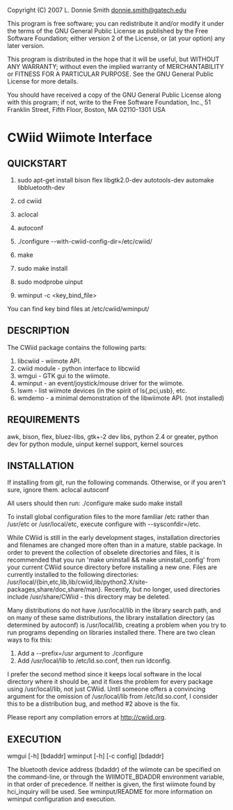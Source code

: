 Copyright (C) 2007 L. Donnie Smith <donnie.smith@gatech.edu>

This program is free software; you can redistribute it and/or modify
it under the terms of the GNU General Public License as published by
the Free Software Foundation; either version 2 of the License, or
(at your option) any later version.

This program is distributed in the hope that it will be useful,
but WITHOUT ANY WARRANTY; without even the implied warranty of
MERCHANTABILITY or FITNESS FOR A PARTICULAR PURPOSE.  See the
GNU General Public License for more details.

You should have received a copy of the GNU General Public License
along with this program; if not, write to the Free Software
Foundation, Inc., 51 Franklin Street, Fifth Floor, Boston, MA  02110-1301  USA



CWiid Wiimote Interface
=======================

QUICKSTART
----------
1. sudo apt-get install bison flex libgtk2.0-dev autotools-dev automake libbluetooth-dev
2. cd cwiid
3. aclocal
4. autoconf
5. ./configure --with-cwiid-config-dir=/etc/cwiid/
6. make
7. sudo make install

8. sudo modprobe uinput
9. wminput -c <key_bind_file>

You can find key bind files at /etc/cwiid/wminput/

DESCRIPTION
-----------
The CWiid package contains the following parts:
1. libcwiid - wiimote API.
2. cwiid module - python interface to libcwiid
3. wmgui - GTK gui to the wiimote.
4. wminput - an event/joystick/mouse driver for the wiimote.
5. lswm - list wiimote devices (in the spirit of ls{,pci,usb}, etc.
6. wmdemo - a minimal demonstration of the libwiimote API. (not installed)

REQUIREMENTS
------------
awk, bison, flex, bluez-libs, gtk+-2 dev libs, python 2.4 or greater, python dev for python module, uinput kernel support, kernel sources

INSTALLATION
------------
If installing from git, run the following commands.  Otherwise, or if you aren't sure, ignore them.
aclocal
autoconf

All users should then run:
./configure
make
sudo make install

To install global configuration files to the more familiar /etc rather than /usr/etc or /usr/local/etc, execute configure with --sysconfdir=/etc.

While CWiid is still in the early development stages, installation directories and filenames are changed more often than in a mature, stable package.  In order to prevent the collection of obselete directories and files, it is recommended that you run 'make uninstall && make uninstall_config' from your current CWiid source directory before installing a new one.  Files are currently installed to the following directories: /usr/local/{bin,etc,lib,lib/cwiid,lib/python2.X/site-packages,share/doc,share/man}.  Recently, but no longer, used directories include /usr/share/CWiid - this directory may be deleted.

Many distributions do not have /usr/local/lib in the library search path, and on many of these same distributions, the library installation directory (as determined by autoconf) is /usr/local/lib, creating a problem when you try to run programs depending on libraries installed there. There are two clean ways to fix this:
1. Add a --prefix=/usr argument to ./configure
2. Add /usr/local/lib to /etc/ld.so.conf, then run ldconfig.

I prefer the second method since it keeps local software in the local directory where it should be, and it fixes the problem for every package using /usr/local/lib, not just CWiid.  Until someone offers a convincing argument for the omission of /usr/local/lib from /etc/ld.so.conf, I consider this to be a distribution bug, and method #2 above is the fix.

Please report any compilation errors at http://cwiid.org.

EXECUTION
---------
wmgui [-h] [bdaddr]
wminput [-h] [-c config] [bdaddr]

The bluetooth device address (bdaddr) of the wiimote can be specified on the command-line, or through the WIIMOTE_BDADDR environment variable, in that order of precedence.  If neither is given, the first wiimote found by hci_inquiry will be used.
See wminput/README for more information on wminput configuration and execution.
